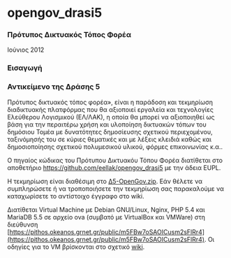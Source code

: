 opengov_drasi5
==============

### Πρότυπος Δικτυακός Τόπος Φορέα

Ιούνιος 2012

### Εισαγωγή

### Αντικείμενο της Δράσης 5 

Πρότυπoς δικτυακός τόπος φορέα», είναι η παράδοση και τεκμηρίωση διαδικτυακής πλατφόρμας που θα αξιοποιεί εργαλεία και τεχνολογίες Ελεύθερου Λογισμικού (ΕΛ/ΛΑΚ), η οποία θα μπορεί να αξιοποιηθεί ως βάση για την περαιτέρω χρήση και υλοποίηση δικτυακών τόπων του δημόσιου Τομέα με δυνατότητες δημοσίευσης σχετικού περιεχομένου, ταξινόμησής του σε κύριες θεματικές και με λέξεις κλειδιά καθώς και δημοσιοποίησης σχετικού πολυμεσικού υλικού, φόρμες επικοινωνίας κ.α..

O πηγαίος κώδικας του Πρότυπου Δικτυακόυ Τόπου Φορέα διατίθεται στο αποθετήριο https://github.com/eellak/opengov_drasi5 με την άδεια EUPL.

Η τεκμηρίωση είναι διαθέσιμη στο <a href="http://www.ellak.gr/git/Opengov_Drash5.zip">Δ5-OpenGov.zip</a>. Εάν θέλετε να συμπληρώσετε ή να τροποποιήσετε την τεκμηρίωση σας παρακαλούμε να καταχωρίσετε το αντίστοιχο έγγραφο στο wiki.

Διατίθεται Virtual Machine με Debian GNU/Linux, Nginx, PHP 5.4 και MariaDB 5.5 σε αρχείο ova (συμβατό με VirtualBox και VMWare) στη διεύθυνση [https://pithos.okeanos.grnet.gr/public/m5FBw7oSAOICusm2sFlRr4](https://pithos.okeanos.grnet.gr/public/m5FBw7oSAOICusm2sFlRr4). Οι οδηγίες για το VM βρίσκονται στο σχετικό <a href="https://github.com/eellak/opengov_drasi5/wiki/%CE%9F%CE%B4%CE%B7%CE%B3%CE%AF%CE%B5%CF%82-%CF%87%CF%81%CE%AE%CF%83%CE%B7%CF%82-%CE%B3%CE%B9%CE%B1-Virtual-Machine">wiki</a>.


